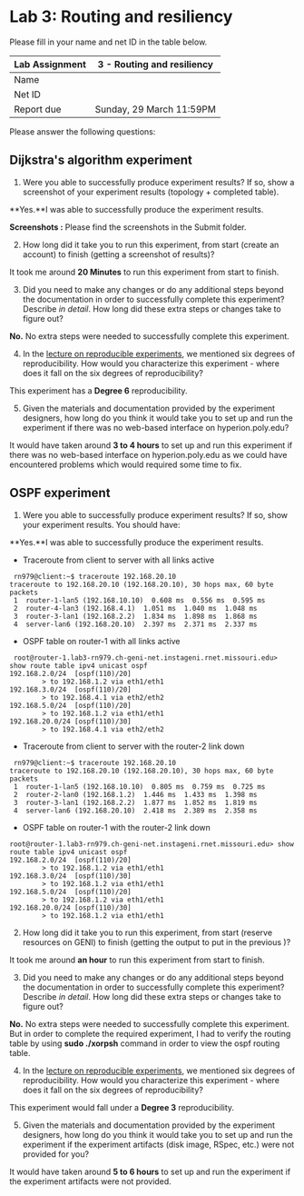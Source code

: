 
Lab 3: Routing and resiliency
=====================================================

Please fill in your name and net ID in the table below.

Lab Assignment | 3 - Routing and resiliency
-------------- | --------------------------------
Name           |
Net ID         |
Report due     | Sunday, 29 March 11:59PM


Please answer the following questions:


## Dijkstra's algorithm experiment

1) Were you able to successfully produce experiment results? If so, show a screenshot of your experiment results (topology + completed table).

**Yes.**I was able to successfully produce the experiment results.

**Screenshots :** Please find the screenshots in the Submit folder.

2) How long did it take you to run this experiment, from start (create an account) to finish (getting a screenshot of results)?

It took me around **20 Minutes** to run this experiment from start to finish.

3) Did you need to make any changes or do any additional steps beyond the documentation in order to successfully complete this experiment? Describe *in detail*. How long did these extra steps or changes take to figure out?

**No.** No extra steps were needed to successfully complete this experiment.

4) In the [lecture on reproducible experiments](http://witestlab.poly.edu/~ffund/el6383/files/Reproducible+experiments.pdf), we mentioned six degrees of reproducibility. How would you characterize this experiment - where does it fall on the six degrees of reproducibility?

This experiment has a **Degree 6** reproducibility.

5) Given the materials and documentation provided by the experiment designers, how long do you think it would take you to set up and run the experiment if there was no web-based interface on hyperion.poly.edu?

It would have taken around **3 to 4 hours** to set up and run this experiment if there was no web-based interface on hyperion.poly.edu as we could have encountered problems which would required some time to fix.

## OSPF experiment

1) Were you able to successfully produce experiment results? If so, show your experiment results. You should have:

**Yes.**I was able to successfully produce the experiment results.


 * Traceroute from client to server with all links active
 
```
 rn979@client:~$ traceroute 192.168.20.10
traceroute to 192.168.20.10 (192.168.20.10), 30 hops max, 60 byte packets
 1  router-1-lan5 (192.168.10.10)  0.608 ms  0.556 ms  0.595 ms
 2  router-4-lan3 (192.168.4.1)  1.051 ms  1.040 ms  1.048 ms
 3  router-3-lan1 (192.168.2.2)  1.834 ms  1.898 ms  1.868 ms
 4  server-lan6 (192.168.20.10)  2.397 ms  2.371 ms  2.337 ms
```
 
 * OSPF table on router-1 with all links active
 
```
 root@router-1.lab3-rn979.ch-geni-net.instageni.rnet.missouri.edu> show route table ipv4 unicast ospf
192.168.2.0/24	[ospf(110)/20]
		> to 192.168.1.2 via eth1/eth1
192.168.3.0/24	[ospf(110)/20]
		> to 192.168.4.1 via eth2/eth2
192.168.5.0/24	[ospf(110)/20]
		> to 192.168.1.2 via eth1/eth1
192.168.20.0/24	[ospf(110)/30]
		> to 192.168.4.1 via eth2/eth2
```

 * Traceroute from client to server with the router-2 link down
 
```
 rn979@client:~$ traceroute 192.168.20.10
traceroute to 192.168.20.10 (192.168.20.10), 30 hops max, 60 byte packets
 1  router-1-lan5 (192.168.10.10)  0.805 ms  0.759 ms  0.725 ms
 2  router-2-lan0 (192.168.1.2)  1.446 ms  1.433 ms  1.398 ms
 3  router-3-lan1 (192.168.2.2)  1.877 ms  1.852 ms  1.819 ms
 4  server-lan6 (192.168.20.10)  2.418 ms  2.389 ms  2.358 ms
``` 

 
 * OSPF table on router-1 with the router-2 link down

```
root@router-1.lab3-rn979.ch-geni-net.instageni.rnet.missouri.edu> show route table ipv4 unicast ospf
192.168.2.0/24	[ospf(110)/20]
		> to 192.168.1.2 via eth1/eth1
192.168.3.0/24	[ospf(110)/30]
		> to 192.168.1.2 via eth1/eth1
192.168.5.0/24	[ospf(110)/20]
		> to 192.168.1.2 via eth1/eth1
192.168.20.0/24	[ospf(110)/30]
		> to 192.168.1.2 via eth1/eth1
```

2) How long did it take you to run this experiment, from start (reserve resources on GENI) to finish (getting the output to put in the previous )?

It took me around **an hour** to run this experiment from start to finish.

3) Did you need to make any changes or do any additional steps beyond the documentation in order to successfully complete this experiment? Describe *in detail*. How long did these extra steps or changes take to figure out?

**No.** No extra steps were needed to successfully complete this experiment. But in order to complete the required experiment, I had to verify the routing table by using **sudo ./xorpsh** command in order to view the ospf routing table.

4) In the [lecture on reproducible experiments](http://witestlab.poly.edu/~ffund/el6383/files/Reproducible+experiments.pdf), we mentioned six degrees of reproducibility. How would you characterize this experiment - where does it fall on the six degrees of reproducibility?

This experiment would fall under a **Degree 3** reproducibility.

5) Given the materials and documentation provided by the experiment designers, how long do you think it would take you to set up and run the experiment if the experiment artifacts (disk image, RSpec, etc.) were not provided for you?

It would have taken around **5 to 6 hours** to set up and run the experiment if the experiment artifacts were not provided. 